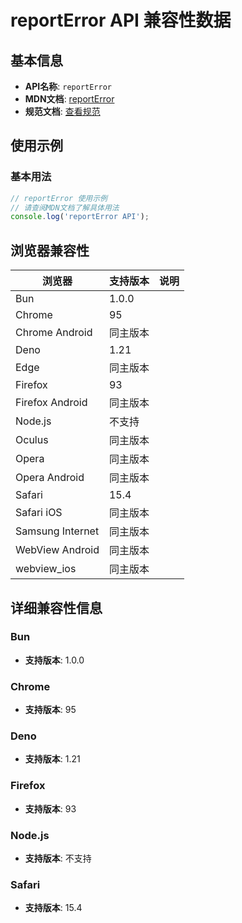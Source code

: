 # reportError API 兼容性数据

## 基本信息

- **API名称**: `reportError`
- **MDN文档**: [reportError](https://developer.mozilla.org/docs/Web/API/Window/reportError)
- **规范文档**: [查看规范](https://html.spec.whatwg.org/multipage/webappapis.html#runtime-script-errors)

## 使用示例

### 基本用法

```javascript
// reportError 使用示例
// 请查阅MDN文档了解具体用法
console.log('reportError API');
```

## 浏览器兼容性

| 浏览器 | 支持版本 | 说明 |
|--------|----------|------|
| Bun | 1.0.0 |  |
| Chrome | 95 |  |
| Chrome Android | 同主版本 |  |
| Deno | 1.21 |  |
| Edge | 同主版本 |  |
| Firefox | 93 |  |
| Firefox Android | 同主版本 |  |
| Node.js | 不支持 |  |
| Oculus | 同主版本 |  |
| Opera | 同主版本 |  |
| Opera Android | 同主版本 |  |
| Safari | 15.4 |  |
| Safari iOS | 同主版本 |  |
| Samsung Internet | 同主版本 |  |
| WebView Android | 同主版本 |  |
| webview_ios | 同主版本 |  |

## 详细兼容性信息

### Bun

- **支持版本**: 1.0.0

### Chrome

- **支持版本**: 95

### Deno

- **支持版本**: 1.21

### Firefox

- **支持版本**: 93

### Node.js

- **支持版本**: 不支持

### Safari

- **支持版本**: 15.4

